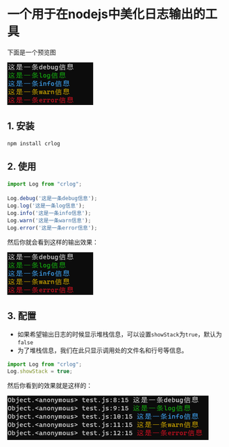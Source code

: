 # 一个用于在nodejs中美化日志输出的工具

下面是一个预览图

![preview](preview.png)

## 1. 安装

```shell
npm install crlog
```

## 2. 使用

```typescript
import Log from "crlog";

Log.debug('这是一条debug信息');
Log.log('这是一条log信息');
Log.info('这是一条info信息');
Log.warn('这是一条warn信息');
Log.error('这是一条error信息');
```

然后你就会看到这样的输出效果：

![preview](preview.png)
 
## 3. 配置

* 如果希望输出日志的时候显示堆栈信息，可以设置`showStack`为`true`，默认为`false`
* 为了堆栈信息，我们在此只显示调用处的文件名和行号等信息。

```typescript
import Log from "crlog";
Log.showStack = true;
```

然后你看到的效果就是这样的：

![preview](preview_stack.png)

 
